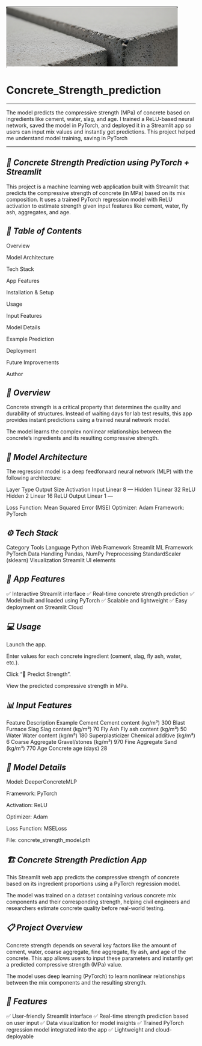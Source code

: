 ![Concrete Image](screenshot.png)

# Concrete_Strength_prediction

---
The model predicts the compressive strength (MPa) of concrete based on ingredients like cement, water, slag, and age.  I trained a ReLU-based neural network, saved the model in PyTorch, and deployed it in a Streamlit app so users can input mix values and instantly get predictions.  This project helped me understand model training, saving in PyTorch

---

***🧱 Concrete Strength Prediction using PyTorch + Streamlit***
---
This project is a machine learning web application built with Streamlit that predicts the compressive strength of concrete (in MPa) based on its mix composition.
It uses a trained PyTorch regression model with ReLU activation to estimate strength given input features like cement, water, fly ash, aggregates, and age.

***📘 Table of Contents***
---
Overview

Model Architecture

Tech Stack

App Features

Installation & Setup

Usage

Input Features

Model Details

Example Prediction

Deployment

Future Improvements

Author

***🧩 Overview***
---

Concrete strength is a critical property that determines the quality and durability of structures.
Instead of waiting days for lab test results, this app provides instant predictions using a trained neural network model.

The model learns the complex nonlinear relationships between the concrete’s ingredients and its resulting compressive strength.

***🧠 Model Architecture***
---
The regression model is a deep feedforward neural network (MLP) with the following architecture:

Layer	Type	Output Size	Activation
Input	Linear	8	—
Hidden 1	Linear	32	ReLU
Hidden 2	Linear	16	ReLU
Output	Linear	1	—

Loss Function: Mean Squared Error (MSE)
Optimizer: Adam
Framework: PyTorch

***⚙️ Tech Stack***
---
Category	Tools
Language	Python
Web Framework	Streamlit
ML Framework	PyTorch
Data Handling	Pandas, NumPy
Preprocessing	StandardScaler (sklearn)
Visualization	Streamlit UI elements

***🌟 App Features***
---

✅ Interactive Streamlit interface
✅ Real-time concrete strength prediction
✅ Model built and loaded using PyTorch
✅ Scalable and lightweight
✅ Easy deployment on Streamlit Cloud

***💻 Usage***
---
Launch the app.

Enter values for each concrete ingredient (cement, slag, fly ash, water, etc.).

Click “🔮 Predict Strength”.

View the predicted compressive strength in MPa.

***📊 Input Features***
---
Feature	Description	Example
Cement	Cement content (kg/m³)	300
Blast Furnace Slag	Slag content (kg/m³)	70
Fly Ash	Fly ash content (kg/m³)	50
Water	Water content (kg/m³)	180
Superplasticizer	Chemical additive (kg/m³)	6
Coarse Aggregate	Gravel/stones (kg/m³)	970
Fine Aggregate	Sand (kg/m³)	770
Age	Concrete age (days)	28

***🧠 Model Details***
---
Model: DeeperConcreteMLP

Framework: PyTorch

Activation: ReLU

Optimizer: Adam

Loss Function: MSELoss

File: concrete_strength_model.pth

***🏗️ Concrete Strength Prediction App***
---
This Streamlit web app predicts the compressive strength of concrete based on its ingredient proportions using a PyTorch regression model.

The model was trained on a dataset containing various concrete mix components and their corresponding strength, helping civil engineers and researchers estimate concrete quality before real-world testing.

***📋 Project Overview***
---
Concrete strength depends on several key factors like the amount of cement, water, coarse aggregate, fine aggregate, fly ash, and age of the concrete.
This app allows users to input these parameters and instantly get a predicted compressive strength (MPa) value.

The model uses deep learning (PyTorch) to learn nonlinear relationships between the mix components and the resulting strength.

***🚀 Features***
---
✅ User-friendly Streamlit interface
✅ Real-time strength prediction based on user input
✅ Data visualization for model insights
✅ Trained PyTorch regression model integrated into the app
✅ Lightweight and cloud-deployable

